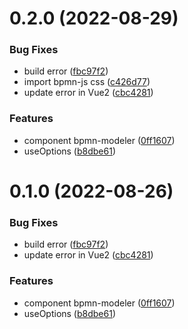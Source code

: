 # 0.2.0 (2022-08-29)


### Bug Fixes

* build error ([fbc97f2](https://github.com/SoulLyoko/avue-bpmn/commit/fbc97f2261c9297361da2880e943dfd2d751c806))
* import bpmn-js css ([c426d77](https://github.com/SoulLyoko/avue-bpmn/commit/c426d77b312a0fe4258270c2683f986c60204392))
* update error in Vue2 ([cbc4281](https://github.com/SoulLyoko/avue-bpmn/commit/cbc4281c53dc4ea5b898ea4b3ea4d17f42036fbb))


### Features

* component bpmn-modeler ([0ff1607](https://github.com/SoulLyoko/avue-bpmn/commit/0ff1607a4c3841040a932544ad2986cd61bc3fd1))
* useOptions ([b8dbe61](https://github.com/SoulLyoko/avue-bpmn/commit/b8dbe61b6e7e43c6b5f78e19f339545633734fc4))



# 0.1.0 (2022-08-26)


### Bug Fixes

* build error ([fbc97f2](https://github.com/SoulLyoko/avue-bpmn/commit/fbc97f2261c9297361da2880e943dfd2d751c806))
* update error in Vue2 ([cbc4281](https://github.com/SoulLyoko/avue-bpmn/commit/cbc4281c53dc4ea5b898ea4b3ea4d17f42036fbb))


### Features

* component bpmn-modeler ([0ff1607](https://github.com/SoulLyoko/avue-bpmn/commit/0ff1607a4c3841040a932544ad2986cd61bc3fd1))
* useOptions ([b8dbe61](https://github.com/SoulLyoko/avue-bpmn/commit/b8dbe61b6e7e43c6b5f78e19f339545633734fc4))



